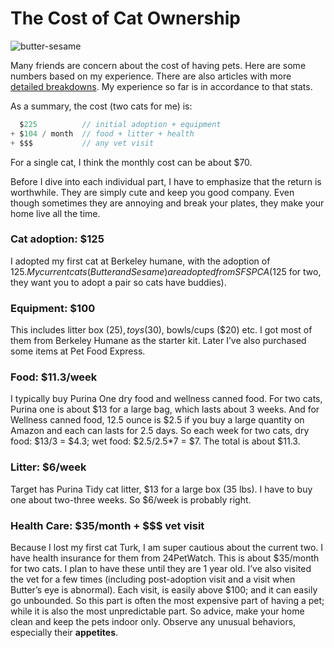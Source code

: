 # The Cost of Cat Ownership

![butter-sesame](https://cloud.githubusercontent.com/assets/941519/20460653/26ead934-ae9f-11e6-8202-4429ee605255.png)

Many friends are concern about the cost of having pets.
Here are some numbers based on my experience.
There are also articles with more [detailed breakdowns](https://www.moneyunder30.com/the-true-cost-of-pet-ownership).
My experience so far is in accordance to that stats.

As a summary, the cost (two cats for me) is:

```c
  $225          // initial adoption + equipment
+ $104 / month  // food + litter + health
+ $$$           // any vet visit
```

For a single cat, I think the monthly cost can be about $70.

Before I dive into each individual part, I have to emphasize that the return is worthwhile.
They are simply cute and keep you good company.
Even though sometimes they are annoying and break your plates, they make your home live all the time.

### Cat adoption: $125

I adopted my first cat at Berkeley humane, with the adoption of $125.
My current cats (Butter and Sesame) are adopted from SFSPCA ($125 for two, they want you to adopt a pair so cats have buddies).

### Equipment: $100

This includes litter box ($25), toys ($30), bowls/cups ($20) etc.
I got most of them from Berkeley Humane as the starter kit.
Later I’ve also purchased some items at Pet Food Express.

### Food: $11.3/week

I typically buy Purina One dry food and wellness canned food.
For two cats, Purina one is about $13 for a large bag, which lasts about 3 weeks.
And for Wellness canned food, 12.5 ounce is $2.5 if you buy a large quantity on Amazon and each can lasts for 2.5 days.
So each week for two cats, dry food: $13/3 = $4.3; wet food: $2.5/2.5*7 = $7.
The total is about $11.3.

### Litter: $6/week

Target has Purina Tidy cat litter, $13 for a large box (35 lbs).
I have to buy one about two-three weeks. So $6/week is probably right.

### Health Care: $35/month + $$$ vet visit

Because I lost my first cat Turk, I am super cautious about the current two.
I have health insurance for them from 24PetWatch.
This is about $35/month for two cats.
I plan to have these until they are 1 year old.
I’ve also visited the vet for a few times (including post-adoption visit and a visit when Butter’s eye is abnormal).
Each visit, is easily above $100; and it can easily go unbounded.
So this part is often the most expensive part of having a pet; while it is also the most unpredictable part.
So advice, make your home clean and keep the pets indoor only. Observe any unusual behaviors, especially their **appetites**.
